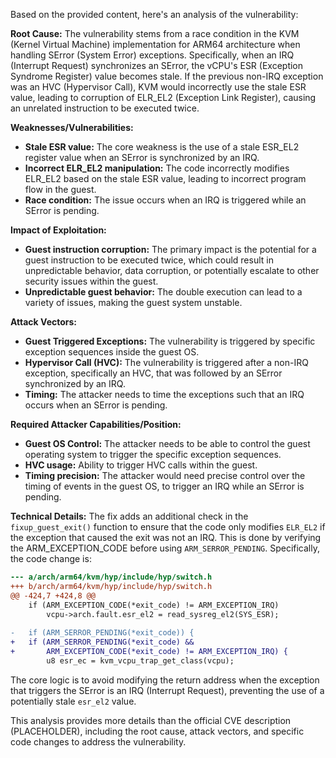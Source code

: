Based on the provided content, here's an analysis of the vulnerability:

**Root Cause:**
The vulnerability stems from a race condition in the KVM (Kernel Virtual Machine) implementation for ARM64 architecture when handling SError (System Error) exceptions. Specifically, when an IRQ (Interrupt Request) synchronizes an SError, the vCPU's ESR (Exception Syndrome Register) value becomes stale. If the previous non-IRQ exception was an HVC (Hypervisor Call), KVM would incorrectly use the stale ESR value, leading to corruption of ELR_EL2 (Exception Link Register), causing an unrelated instruction to be executed twice.

**Weaknesses/Vulnerabilities:**
- **Stale ESR value:** The core weakness is the use of a stale ESR_EL2 register value when an SError is synchronized by an IRQ.
- **Incorrect ELR_EL2 manipulation:**  The code incorrectly modifies ELR_EL2 based on the stale ESR value, leading to incorrect program flow in the guest.
- **Race condition:**  The issue occurs when an IRQ is triggered while an SError is pending.

**Impact of Exploitation:**
- **Guest instruction corruption:** The primary impact is the potential for a guest instruction to be executed twice, which could result in unpredictable behavior, data corruption, or potentially escalate to other security issues within the guest.
- **Unpredictable guest behavior:**  The double execution can lead to a variety of issues, making the guest system unstable.

**Attack Vectors:**
- **Guest Triggered Exceptions:** The vulnerability is triggered by specific exception sequences inside the guest OS.
- **Hypervisor Call (HVC):** The vulnerability is triggered after a non-IRQ exception, specifically an HVC, that was followed by an SError synchronized by an IRQ.
- **Timing:** The attacker needs to time the exceptions such that an IRQ occurs when an SError is pending.

**Required Attacker Capabilities/Position:**
- **Guest OS Control:** The attacker needs to be able to control the guest operating system to trigger the specific exception sequences.
- **HVC usage:** Ability to trigger HVC calls within the guest.
- **Timing precision:** The attacker would need precise control over the timing of events in the guest OS, to trigger an IRQ while an SError is pending.

**Technical Details:**
The fix adds an additional check in the `fixup_guest_exit()` function to ensure that the code only modifies `ELR_EL2` if the exception that caused the exit was not an IRQ. This is done by verifying the ARM_EXCEPTION_CODE before using `ARM_SERROR_PENDING`. Specifically, the code change is:

```diff
--- a/arch/arm64/kvm/hyp/include/hyp/switch.h
+++ b/arch/arm64/kvm/hyp/include/hyp/switch.h
@@ -424,7 +424,8 @@
 	if (ARM_EXCEPTION_CODE(*exit_code) != ARM_EXCEPTION_IRQ)
 		vcpu->arch.fault.esr_el2 = read_sysreg_el2(SYS_ESR);
 
-	if (ARM_SERROR_PENDING(*exit_code)) {
+	if (ARM_SERROR_PENDING(*exit_code) &&
+	    ARM_EXCEPTION_CODE(*exit_code) != ARM_EXCEPTION_IRQ) {
 		u8 esr_ec = kvm_vcpu_trap_get_class(vcpu);
```

The core logic is to avoid modifying the return address when the exception that triggers the SError is an IRQ (Interrupt Request), preventing the use of a potentially stale `esr_el2` value.

This analysis provides more details than the official CVE description (PLACEHOLDER), including the root cause, attack vectors, and specific code changes to address the vulnerability.